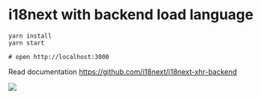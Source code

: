 # i18next with backend load language

```shell
yarn install
yarn start

# open http://localhost:3000
```

Read documentation https://github.com/i18next/i18next-xhr-backend

![](./i18next-load-language.gif)